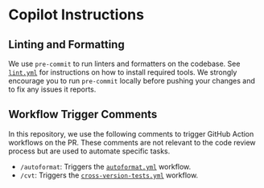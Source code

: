 <!-- https://docs.github.com/en/copilot/customizing-copilot/adding-repository-custom-instructions-for-github-copilot -->

# Copilot Instructions

## Linting and Formatting

We use `pre-commit` to run linters and formatters on the codebase. See [`lint.yml`](/.github/workflows/lint.yml) for instructions on how to install required tools.
We strongly encourage you to run `pre-commit` locally before pushing your changes and to fix any issues it reports.

## Workflow Trigger Comments

In this repository, we use the following comments to trigger GitHub Action workflows on the PR.
These comments are not relevant to the code review process but are used to automate specific tasks.

- `/autoformat`: Triggers the [`autoformat.yml`](/.github/workflows/autoformat.yml) workflow.
- `/cvt`: Triggers the [`cross-version-tests.yml`](/.github/workflows/cross-version-tests.yml) workflow.
